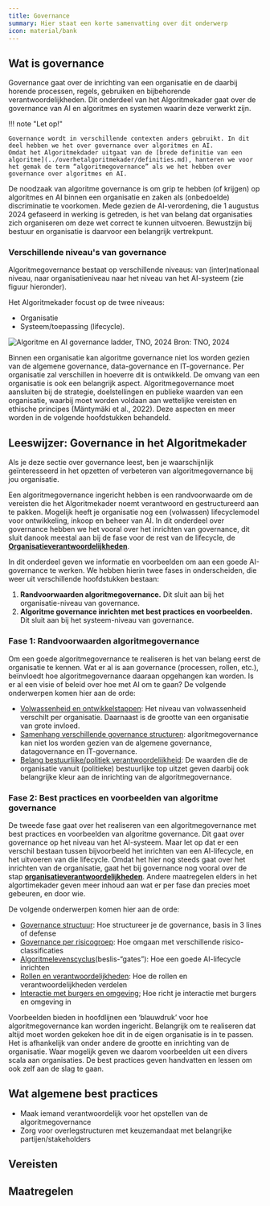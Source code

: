 ```yaml
---
title: Governance
summary: Hier staat een korte samenvatting over dit onderwerp
icon: material/bank
---
```


## Wat is governance

Governance gaat over de inrichting van een organisatie en de daarbij horende processen, regels, gebruiken en bijbehorende verantwoordelijkheden. 
Dit onderdeel van het Algoritmekader gaat over de governance van AI en algoritmes en systemen waarin deze verwerkt zijn. 

!!! note "Let op!"

    Governance wordt in verschillende contexten anders gebruikt. In dit deel hebben we het over governance over algoritmes en AI. 
    Omdat het Algoritmekdader uitgaat van de [brede definitie van een algoritme](../overhetalgoritmekader/definities.md), hanteren we voor het gemak de term “algoritmegovernance” als we het hebben over governance over algoritmes en AI. 

De noodzaak van algoritme governance is om grip te hebben (of krijgen) op algoritmes en AI binnen een organisatie en zaken als (onbedoelde) discriminatie te voorkomen. 
Mede gezien de AI-verordening, die 1 augustus 2024 gefaseerd in werking is getreden, is het van belang dat organisaties zich organiseren om deze wet correct te kunnen uitvoeren. 
Bewustzijn bij bestuur en organisatie is daarvoor een belangrijk vertrekpunt.

### Verschillende niveau's van governance
Algoritmegovernance bestaat op verschillende niveaus: van (inter)nationaal niveau, naar organisatieniveau naar het niveau van het AI-systeem (zie figuur hieronder). 

Het Algoritmekader focust op de twee niveaus: 

- Organisatie
- Systeem/toepassing (lifecycle).

![Algoritme en AI governance ladder, TNO, 2024](https://github.com/user-attachments/assets/b7a237be-6caf-4266-910b-5fd05f4dc93b)
Bron: TNO, 2024

Binnen een organisatie kan algoritme governance niet los worden gezien van de algemene governance, data-governance en IT-governance. 
Per organisatie zal verschillen in hoeverre dit is ontwikkeld.
De omvang van een organisatie is ook een belangrijk aspect. 
Algoritmegovernance moet aansluiten bij de strategie, doelstellingen en publieke waarden van een organisatie, waarbij moet worden voldaan aan wettelijke vereisten en ethische principes (Mäntymäki et al., 2022). Deze aspecten en meer worden in de volgende hoofdstukken behandeld. 

## Leeswijzer: Governance in het Algoritmekader

Als je deze sectie over governance leest, ben je waarschijnlijk geïnteresseerd in het opzetten of verbeteren van algoritmegovernance bij jou organisatie.

Een algoritmegovernance ingericht hebben is een randvoorwaarde om de vereisten die het Algoritmekader noemt verantwoord en gestructureerd aan te pakken. Mogelijk heeft je organisatie nog een (volwassen) lifecyclemodel voor ontwikkeling, inkoop en beheer van AI. In dit onderdeel over governance hebben we het vooral over het inrichten van governance, dit sluit danook meestal aan bij de fase voor de rest van de lifecycle, de [**Organisatieverantwoordelijkheden**](https://minbzk.github.io/Algoritmekader/levenscyclus/organisatieverantwoordelijkheden/).

In dit onderdeel geven we informatie en voorbeelden om aan een goede AI-governance te werken. We hebben hierin twee fases in onderscheiden, die weer uit verschillende hoofdstukken bestaan:

1. **Randvoorwaarden algoritmegovernance.** Dit sluit aan bij het organisatie-niveau van governance.
2. **Algoritme governance inrichten met best practices en voorbeelden.** Dit sluit aan bij het systeem-niveau van governance.

### Fase 1: Randvoorwaarden algoritmegovernance

Om een goede algoritmegovernance te realiseren is het van belang eerst de organisatie te kennen. Wat er al is aan governance (processen, rollen, etc.), beïnvloedt hoe algoritmegovernance daaraan opgehangen kan worden. Is er al een visie of beleid over hoe met AI om te gaan? De volgende onderwerpen komen hier aan de orde:

-	[Volwassenheid en ontwikkelstappen](huidige-situatie/volwassenheidsniveau.md): Het niveau van volwassenheid verschilt per organisatie. Daarnaast is de grootte van een organisatie van grote invloed. 
-	[Samenhang verschillende governance structuren](huidige-situatie/samenhang-governancestructuren.md): algoritmegovernance kan niet los worden gezien van de algemene governance, datagovernance en IT-governance. 
-	[Belang bestuurlijke/politiek verantwoordelijkheid](huidige-situatie/politiek-bestuurlijke-verantwoordelijkheden.md): De waarden die de organisatie vanuit (politieke) bestuurlijke top uitzet geven daarbij ook belangrijke kleur aan de inrichting van de algoritmegovernance.

### Fase 2: Best practices en voorbeelden van algoritme governance

De tweede fase gaat over het realiseren van een algoritmegovernance met best practices en voorbeelden van algoritme governance. Dit gaat over governance op het niveau van het AI-systeem. Maar let op dat er een verschil bestaan tussen bijvoorbeeld het inrichten van een AI-lifecycle, en het uitvoeren van die lifecycle. Omdat het hier nog steeds gaat over het inrichten van de organisatie, gaat het bij governance nog vooral over de stap [**organisatieverantwoordelijkheden**](https://minbzk.github.io/Algoritmekader/levenscyclus/organisatieverantwoordelijkheden/). Andere maatregelen elders in het algortimekader geven meer inhoud aan wat er per fase dan precies moet gebeuren, en door wie.

De volgende onderwerpen komen hier aan de orde:

- [Governance structuur](governance-realiseren/governance-structuur.md): Hoe structureer je de governance, basis in 3 lines of defense
- [Governance per risicogroep](governance-realiseren/governance-per-risicogroep.md): Hoe omgaan met verschillende risico-classificaties
- [Algoritmelevenscyclus](governance-realiseren/interactie-met-levenscyclus.md)(beslis-“gates”): Hoe een goede AI-lifecycle inrichten
- [Rollen en verantwoordelijkheden](governance-realiseren/rollen-en-verantwoordelijkheden.md): Hoe de rollen en verantwoordelijkheden verdelen
- [Interactie met burgers en omgeving](governance-realiseren/interactie-burgers-en-omgeving.md); Hoe richt je interactie met burgers en omgeving in

Voorbeelden bieden in hoofdlijnen een ‘blauwdruk’ voor hoe algoritmegovernance kan worden ingericht. 
Belangrijk om te realiseren dat altijd moet worden gekeken hoe dit in de eigen organisatie is in te passen. 
Het is afhankelijk van onder andere de grootte en inrichting van de organisatie. 
Waar mogelijk geven we daarom voorbeelden uit een divers scala aan organisaties. De best practices geven handvatten en lessen om ook zelf aan de slag te gaan.  

## Wat algemene best practices 

- Maak iemand verantwoordelijk voor het opstellen van de algoritmegovernance
- Zorg voor overlegstructuren met keuzemandaat met belangrijke partijen/stakeholders

## Vereisten

<!-- list_vereisten onderwerp/governance no-search no-onderwerp no-rol no-levenscyclus -->

## Maatregelen

<!-- list_maatregelen onderwerp/governance no-search no-onderwerp no-rol no-levenscyclus -->
